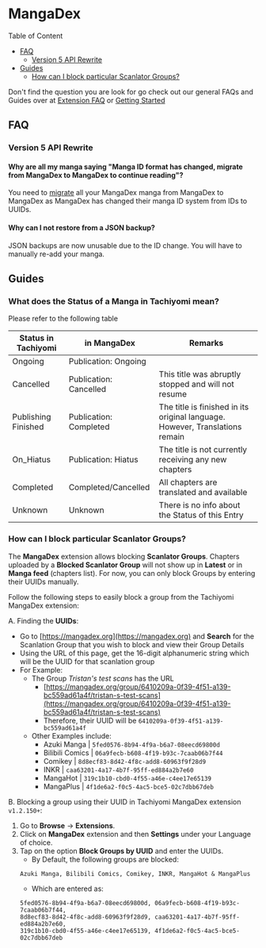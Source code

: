 # MangaDex

Table of Content
- [FAQ](#FAQ)
  - [Version 5 API Rewrite](#version-5-api-rewrite)
- [Guides](#Guides)
  - [How can I block particular Scanlator Groups?](#how-can-i-block-particular-scanlator-groups)
    
Don't find the question you are look for go check out our general FAQs and Guides over at [Extension FAQ](https://tachiyomi.org/help/faq/#extensions) or [Getting Started](https://tachiyomi.org/help/guides/getting-started/#installation)

## FAQ

### Version 5 API Rewrite

#### Why are all my manga saying "Manga ID format has changed, migrate from MangaDex to MangaDex to continue reading"?
You need to [migrate](https://tachiyomi.org/help/guides/source-migration/) all your MangaDex manga from MangaDex to MangaDex as MangaDex has changed their manga ID system from IDs to UUIDs.

#### Why can I not restore from a JSON backup?
JSON backups are now unusable due to the ID change. You will have to manually re-add your manga.

## Guides

### What does the Status of a Manga in Tachiyomi mean?

Please refer to the following table

| Status in Tachiyomi | in MangaDex            | Remarks |
|---------------------|------------------------|---------|
| Ongoing             | Publication: Ongoing   |         |
| Cancelled           | Publication: Cancelled | This title was abruptly stopped and will not resume |
| Publishing Finished | Publication: Completed | The title is finished in its original language. However, Translations remain |
| On_Hiatus           | Publication: Hiatus    | The title is not currently receiving any new chapters |
| Completed           | Completed/Cancelled    | All chapters are translated and available |
| Unknown             | Unknown                | There is no info about the Status of this Entry |

### How can I block particular Scanlator Groups?

The **MangaDex** extension allows blocking **Scanlator Groups**. Chapters uploaded by a **Blocked Scanlator Group** will not show up in **Latest** or in **Manga feed** (chapters list). For now, you can only block Groups by entering their UUIDs manually.

Follow the following steps to easily block a group from the Tachiyomi MangaDex extension:

A. Finding the **UUIDs**:
- Go to [https://mangadex.org](https://mangadex.org) and **Search** for the Scanlation Group that you wish to block and view their Group Details
- Using the URL of this page, get the 16-digit alphanumeric string which will be the UUID for that scanlation group
- For Example:
    * The Group *Tristan's test scans* has the URL
        - [https://mangadex.org/group/6410209a-0f39-4f51-a139-bc559ad61a4f/tristan-s-test-scans](https://mangadex.org/group/6410209a-0f39-4f51-a139-bc559ad61a4f/tristan-s-test-scans)
        - Therefore, their UUID will be `6410209a-0f39-4f51-a139-bc559ad61a4f`
    * Other Examples include:
        + Azuki Manga     | `5fed0576-8b94-4f9a-b6a7-08eecd69800d`
        + Bilibili Comics | `06a9fecb-b608-4f19-b93c-7caab06b7f44`
        + Comikey         | `8d8ecf83-8d42-4f8c-add8-60963f9f28d9`
        + INKR            | `caa63201-4a17-4b7f-95ff-ed884a2b7e60`
        + MangaHot        | `319c1b10-cbd0-4f55-a46e-c4ee17e65139`
        + MangaPlus       | `4f1de6a2-f0c5-4ac5-bce5-02c7dbb67deb`

B. Blocking a group using their UUID in Tachiyomi MangaDex extension `v1.2.150+`:
1. Go to **Browse** → **Extensions**.
1. Click on **MangaDex** extension and then **Settings** under your Language of choice.
1. Tap on the option **Block Groups by UUID** and enter the UUIDs.
    - By Default, the following groups are blocked:
     ```
     Azuki Manga, Bilibili Comics, Comikey, INKR, MangaHot & MangaPlus
     ```
    - Which are entered as:
     ```
     5fed0576-8b94-4f9a-b6a7-08eecd69800d, 06a9fecb-b608-4f19-b93c-7caab06b7f44,
     8d8ecf83-8d42-4f8c-add8-60963f9f28d9, caa63201-4a17-4b7f-95ff-ed884a2b7e60,
     319c1b10-cbd0-4f55-a46e-c4ee17e65139, 4f1de6a2-f0c5-4ac5-bce5-02c7dbb67deb
     ```
